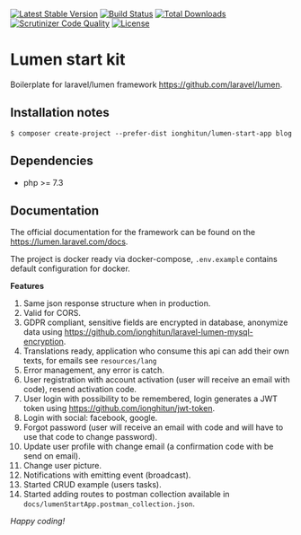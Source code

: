 [![Latest Stable Version](https://poser.pugx.org/ionghitun/lumen-start-app/v/stable)](https://packagist.org/packages/ionghitun/lumen-start-app)
[![Build Status](https://travis-ci.com/ionghitun/lumen-start-app.svg?branch=master)](https://travis-ci.com/ionghitun/lumen-start-app)
[![Total Downloads](https://poser.pugx.org/ionghitun/lumen-start-app/downloads)](https://packagist.org/packages/ionghitun/lumen-start-app)
[![Scrutinizer Code Quality](https://scrutinizer-ci.com/g/ionghitun/lumen-start-app/badges/quality-score.png?b=master)](https://scrutinizer-ci.com/g/ionghitun/lumen-start-app/?branch=master)
[![License](https://poser.pugx.org/ionghitun/lumen-start-app/license)](https://packagist.org/packages/ionghitun/lumen-start-app)

# Lumen start kit

Boilerplate for laravel/lumen framework https://github.com/laravel/lumen.

## Installation notes

`$ composer create-project --prefer-dist ionghitun/lumen-start-app blog`

## Dependencies

- php >= 7.3

## Documentation

The official documentation for the framework can be found on the https://lumen.laravel.com/docs.

The project is docker ready via docker-compose, `.env.example` contains default configuration for docker.

**Features**

1. Same json response structure when in production.
2. Valid for CORS.
3. GDPR compliant, sensitive fields are encrypted in database, anonymize data using https://github.com/ionghitun/laravel-lumen-mysql-encryption.
4. Translations ready, application who consume this api can add their own texts, for emails see `resources/lang`
5. Error management, any error is catch.
6. User registration with account activation (user will receive an email with code), resend activation code.
7. User login with possibility to be remembered, login generates a JWT token using https://github.com/ionghitun/jwt-token.
8. Login with social: facebook, google.
9. Forgot password (user will receive an email with code and will have to use that code to change password).
10. Update user profile with change email (a confirmation code with be send on email).
11. Change user picture.
12. Notifications with emitting event (broadcast).
13. Started CRUD example (users tasks).
14. Started adding routes to postman collection available in `docs/lumenStartApp.postman_collection.json`.

_Happy coding!_
